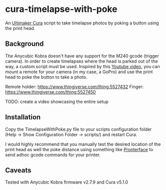 # cura-timelapse-with-poke

An [Ultimaker Cura](https://ultimaker.com/software/ultimaker-cura) script to take timelapse photos by poking a button using the print head.


## Background
The Anycubic Kobra doesn't have any support for the M240 gcode (trigger camera). In order to create timelapses where the head is parked out of the way, a custom script must be used. Inspired by this [Youtube video](https://www.youtube.com/watch?v=NawlHlLH4Zg), you can mount a remote for your camera (in my case, a GoPro) and use the print head to poke the button to take a photo.

Remote holder: https://www.thingiverse.com/thing:5527432
Finger: https://www.thingiverse.com/thing:5527450

TODO: create a video showcasing the entire setup

## Installation
Copy the TimelapseWithPoke.py file to your scripts configuration folder (Help -> Show Configuration Folder -> scripts/) and restart Cura.

I would highly recommend that you manually test the desired location of the print head as well the poke distance using something like [Pronterface](https://www.pronterface.com/) to send adhoc gcode commands for your printer.

## Caveats
Tested with Anycubic Kobra firmware v2.7.9 and Cura v5.1.0
